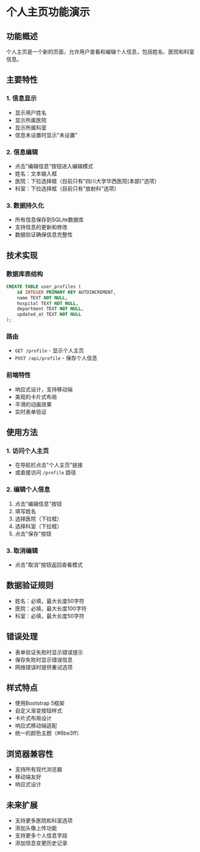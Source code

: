 # 个人主页功能演示

## 功能概述

个人主页是一个新的页面，允许用户查看和编辑个人信息，包括姓名、医院和科室信息。

## 主要特性

### 1. 信息显示
- 显示用户姓名
- 显示所属医院
- 显示所属科室
- 信息未设置时显示"未设置"

### 2. 信息编辑
- 点击"编辑信息"按钮进入编辑模式
- 姓名：文本输入框
- 医院：下拉选择框（目前只有"四川大学华西医院(本部)"选项）
- 科室：下拉选择框（目前只有"放射科"选项）

### 3. 数据持久化
- 所有信息保存到SQLite数据库
- 支持信息的更新和修改
- 数据验证确保信息完整性

## 技术实现

### 数据库表结构
```sql
CREATE TABLE user_profiles (
    id INTEGER PRIMARY KEY AUTOINCREMENT,
    name TEXT NOT NULL,
    hospital TEXT NOT NULL,
    department TEXT NOT NULL,
    updated_at TEXT NOT NULL
);
```

### 路由
- `GET /profile` - 显示个人主页
- `POST /api/profile` - 保存个人信息

### 前端特性
- 响应式设计，支持移动端
- 美观的卡片式布局
- 平滑的动画效果
- 实时表单验证

## 使用方法

### 1. 访问个人主页
- 在导航栏点击"个人主页"链接
- 或直接访问 `/profile` 路径

### 2. 编辑个人信息
1. 点击"编辑信息"按钮
2. 填写姓名
3. 选择医院（下拉框）
4. 选择科室（下拉框）
5. 点击"保存"按钮

### 3. 取消编辑
- 点击"取消"按钮返回查看模式

## 数据验证规则

- 姓名：必填，最大长度50字符
- 医院：必填，最大长度100字符
- 科室：必填，最大长度50字符

## 错误处理

- 表单验证失败时显示错误提示
- 保存失败时显示错误信息
- 网络错误时提供重试选项

## 样式特点

- 使用Bootstrap 5框架
- 自定义渐变按钮样式
- 卡片式布局设计
- 响应式移动端适配
- 统一的颜色主题（#6be3ff）

## 浏览器兼容性

- 支持所有现代浏览器
- 移动端友好
- 响应式设计

## 未来扩展

- 支持更多医院和科室选项
- 添加头像上传功能
- 支持更多个人信息字段
- 添加信息变更历史记录
